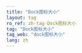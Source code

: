 ```yaml
---
title: "Dock图标大小"
layout: tag
ro_ref: zh-tag-Dock图标大小
tag: "Dock图标大小"
tag_web: "dock图标大小"
lang: zh
---
```

